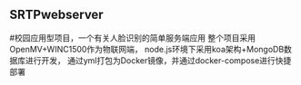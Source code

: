 ## SRTPwebserver
#校园应用型项目，一个有关人脸识别的简单服务端应用
整个项目采用OpenMV+WINC1500作为物联网端，
node.js环境下采用koa架构+MongoDB数据库进行开发，
通过yml打包为Docker镜像，并通过docker-compose进行快捷部署
